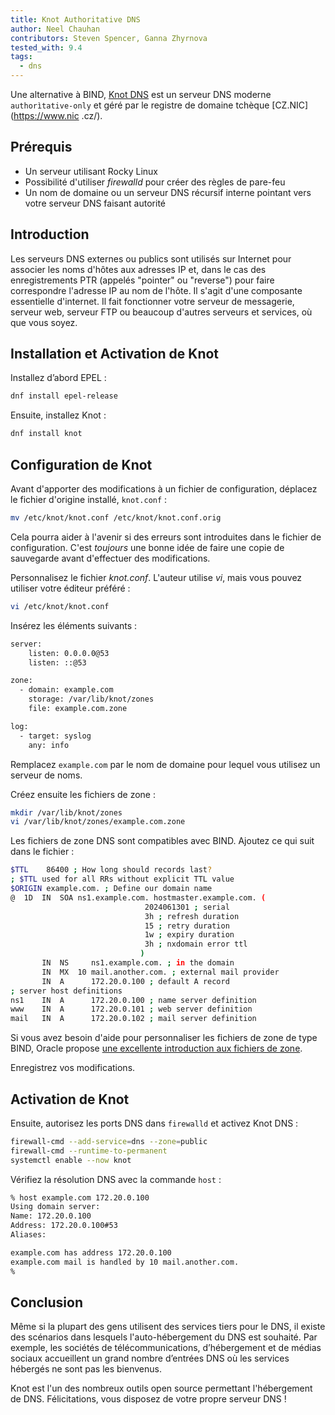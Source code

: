 ```yaml
---
title: Knot Authoritative DNS
author: Neel Chauhan
contributors: Steven Spencer, Ganna Zhyrnova
tested_with: 9.4
tags:
  - dns
---
```


Une alternative à BIND, [Knot DNS](https://www.knot-dns.cz/) est un serveur DNS moderne `authorìtative-only` et géré par le registre de domaine tchèque [CZ.NIC](https://www.nic .cz/).

## Prérequis

- Un serveur utilisant Rocky Linux
- Possibilité d'utiliser _firewalld_ pour créer des règles de pare-feu
- Un nom de domaine ou un serveur DNS récursif interne pointant vers votre serveur DNS faisant autorité

## Introduction

Les serveurs DNS externes ou publics sont utilisés sur Internet pour associer les noms d'hôtes aux adresses IP et, dans le cas des enregistrements PTR (appelés "pointer" ou "reverse") pour faire correspondre l'adresse IP au nom de l'hôte. Il s'agit d'une composante essentielle d'internet. Il fait fonctionner votre serveur de messagerie, serveur web, serveur FTP ou beaucoup d'autres serveurs et services, où que vous soyez.

## Installation et Activation de Knot

Installez d’abord EPEL :

```bash
dnf install epel-release
```

Ensuite, installez Knot :

```bash
dnf install knot
```

## Configuration de Knot

Avant d'apporter des modifications à un fichier de configuration, déplacez le fichier d'origine installé, `knot.conf` :

```bash
mv /etc/knot/knot.conf /etc/knot/knot.conf.orig
```

Cela pourra aider à l'avenir si des erreurs sont introduites dans le fichier de configuration. C'est _toujours_ une bonne idée de faire une copie de sauvegarde avant d'effectuer des modifications.

Personnalisez le fichier _knot.conf_. L'auteur utilise _vi_, mais vous pouvez utiliser votre éditeur préféré :

```bash
vi /etc/knot/knot.conf
```

Insérez les éléments suivants :

```bash
server:
    listen: 0.0.0.0@53
    listen: ::@53

zone:
  - domain: example.com
    storage: /var/lib/knot/zones
    file: example.com.zone

log:
  - target: syslog
    any: info
```

Remplacez `example.com` par le nom de domaine pour lequel vous utilisez un serveur de noms.

Créez ensuite les fichiers de zone :

```bash
mkdir /var/lib/knot/zones
vi /var/lib/knot/zones/example.com.zone
```

Les fichiers de zone DNS sont compatibles avec BIND. Ajoutez ce qui suit dans le fichier :

```bash
$TTL    86400 ; How long should records last?
; $TTL used for all RRs without explicit TTL value
$ORIGIN example.com. ; Define our domain name
@  1D  IN  SOA ns1.example.com. hostmaster.example.com. (
                              2024061301 ; serial
                              3h ; refresh duration
                              15 ; retry duration
                              1w ; expiry duration
                              3h ; nxdomain error ttl
                             )
       IN  NS     ns1.example.com. ; in the domain
       IN  MX  10 mail.another.com. ; external mail provider
       IN  A      172.20.0.100 ; default A record
; server host definitions
ns1    IN  A      172.20.0.100 ; name server definition     
www    IN  A      172.20.0.101 ; web server definition
mail   IN  A      172.20.0.102 ; mail server definition
```

Si vous avez besoin d'aide pour personnaliser les fichiers de zone de type BIND, Oracle propose [une excellente introduction aux fichiers de zone](https://docs.oracle.com/en-us/iaas/Content/DNS/Reference/formattingzonefile.htm).

Enregistrez vos modifications.

## Activation de Knot

Ensuite, autorisez les ports DNS dans `firewalld` et activez Knot DNS :

```bash
firewall-cmd --add-service=dns --zone=public
firewall-cmd --runtime-to-permanent
systemctl enable --now knot
```

Vérifiez la résolution DNS avec la commande `host` :

```bash
% host example.com 172.20.0.100
Using domain server:
Name: 172.20.0.100
Address: 172.20.0.100#53
Aliases: 

example.com has address 172.20.0.100
example.com mail is handled by 10 mail.another.com.
%
```

## Conclusion

Même si la plupart des gens utilisent des services tiers pour le DNS, il existe des scénarios dans lesquels l'auto-hébergement du DNS est souhaité. Par exemple, les sociétés de télécommunications, d’hébergement et de médias sociaux accueillent un grand nombre d’entrées DNS où les services hébergés ne sont pas les bienvenus.

Knot est l'un des nombreux outils open source permettant l'hébergement de DNS. Félicitations, vous disposez de votre propre serveur DNS !
